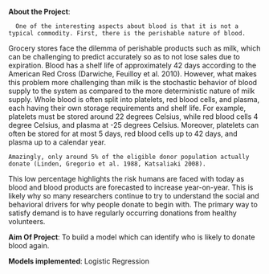**About the Project**:

      One of the interesting aspects about blood is that it is not a typical commodity. First, there is the perishable nature of blood.
Grocery stores face the dilemma of perishable products such as milk, which can be challenging to predict accurately so as to not lose sales due to expiration.
Blood has a shelf life of approximately 42 days according to the American Red Cross (Darwiche, Feuilloy et al. 2010).
However, what makes this problem more challenging than milk is the stochastic behavior of blood supply to the system as 
compared to the more deterministic nature of milk supply.
    Whole blood is often split into platelets, red blood cells, and plasma, each having their own storage requirements and shelf life. 
For example, platelets must be stored around 22 degrees Celsius, while red blood cells 4 degree Celsius, and plasma at -25 degrees Celsius. 
Moreover, platelets can often be stored for at most 5 days, red blood cells up to 42 days, and plasma up to a calendar year.

    Amazingly, only around 5% of the eligible donor population actually donate (Linden, Gregorio et al. 1988, Katsaliaki 2008).
This low percentage highlights the risk humans are faced with today as blood and blood products are forecasted to increase year-on-year.
This is likely why so many researchers continue to try to understand the social and behavioral drivers for why people donate to begin with.
The primary way to satisfy demand is to have regularly occurring donations from healthy volunteers.

**Aim Of Project**:
To build a model which can identify who is likely to donate blood again.

**Models implemented**:
Logistic Regression
